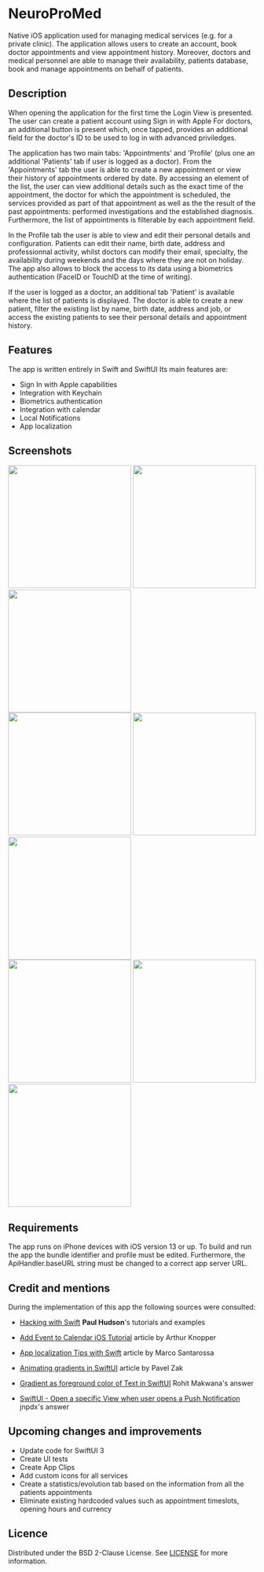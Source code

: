 # NeuroProMed
Native iOS application used for managing medical services (e.g. for a private clinic).
The application allows users to create an account, book doctor appointments and view appointment history.
Moreover, doctors and medical personnel are able to manage their availability, patients database, book and manage appointments on behalf of patients.

## Description
When opening the application for the first time the Login View is presented.
The user can create a patient account using Sign in with Apple
For doctors, an additional button is present which, once tapped, provides an additional field for the doctor's ID to be used to log in with advanced priviledges.

The application has two main tabs: 'Appointments' and 'Profile' (plus one an additional 'Patients' tab if user is logged as a doctor).
From the 'Appointments' tab the user is able to create a new appointment or view their history of appointments ordered by date. 
By accessing an element of the list, the user can view additional details such as the exact time of the appointment, 
the doctor for which the appointment is scheduled, the services provided as part of that appointment as well as the the result of the past appointments:
performed investigations and the established diagnosis.
Furthermore, the list of appointments is filterable by each appointment field.

In the Profile tab the user is able to view and edit their personal details and configuration. 
Patients can edit their name, birth date, address and professionnal activity, 
whilst doctors can modify their email, specialty, the availability during weekends and the days where they are not on holiday.
The app also allows to block the access to its data using a biometrics authentication (FaceID or TouchID at the time of writing).

If the user is logged as a doctor, an additional tab 'Patient' is available where the list of patients is displayed. 
The doctor is able to create a new patient, filter the existing list by name, birth date, address and job, or access the existing patients to see their personal details
and appointment history.

## Features
The app is written entirely in Swift and SwiftUI
Its main features are:
- Sign In with Apple capabilities
- Integration with Keychain
- Biometrics authentication
- Integration with calendar
- Local Notifications
- App localization

## Screenshots
<div display: "inline-block">
<img src="screenshots/npm_login.PNG" width="250">
<img src="screenshots/npm_edit_doctor.PNG" width="250">
<img src="screenshots/npm_doctor_holiday.PNG" width="250">
</div>
<div display: "inline-block">
<img src="screenshots/npm_appointments.PNG" width="250">
<img src="screenshots/npm_appointment.PNG" width="250">
<img src="screenshots/npm_edit_appointment.PNG" width="250">
</div>
<div display: "inline-block">
<img src="screenshots/npm_patients.PNG" width="250">
<img src="screenshots/npm_patient.PNG" width="250">
<img src="screenshots/npm_edit_patient.PNG" width="250">
</div>


## Requirements
The app runs on iPhone devices with iOS version 13 or up.
To build and run the app the bundle identifier and profile must be edited. 
Furthermore, the ApiHandler.baseURL string must be changed to a correct app server URL.

## Credit and mentions
During the implementation of this app the following sources were consulted:
- [Hacking with Swift](https://www.hackingwithswift.com/quick-start/swiftui) **Paul Hudson**'s tutorials and examples

- [Add Event to Calendar iOS Tutorial](https://www.ioscreator.com/tutorials/add-event-calendar-ios-tutorial) article by Arthur Knopper
- [App localization Tips with Swift](https://medium.com/@marcosantadev/app-localization-tips-with-swift-4e9b2d9672c9) article by Marco Santarossa
- [Animating gradients in SwiftUI](https://nerdyak.tech/development/2019/09/30/animating-gradients-swiftui.html) article by Pavel Zak
- [Gradient as foreground color of Text in SwiftUI](https://stackoverflow.com/questions/58991311/gradient-as-foreground-color-of-text-in-swiftui) Rohit Makwana's answer
- [SwiftUI - Open a specific View when user opens a Push Notification](https://stackoverflow.com/questions/66283978/swiftui-open-a-specific-view-when-user-opens-a-push-notification) jnpdx's answer


## Upcoming changes and improvements
- Update code for SwiftUI 3
- Create UI tests
- Create App Clips
- Add custom icons for all services
- Create a statistics/evolution tab based on the information from all the patients appointments
- Eliminate existing hardcoded values such as appointment timeslots, opening hours and currency

## Licence
Distributed under the BSD 2-Clause License. See [LICENSE](https://github.com/MarinNovitchi/NeuroProMed/blob/27c8967f19e9027d61cbe54cfb784d8acbcc8b84/LICENSE) for more information.
